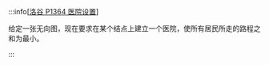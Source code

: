 :::info[[洛谷 P1364 医院设置](https://www.luogu.com.cn/problem/P1364)]

给定一张无向图，现在要求在某个结点上建立一个医院，使所有居民所走的路程之和为最小。

:::
